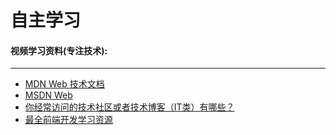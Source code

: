 # 自主学习

#### 视频学习资料(专注技术):

----

* [MDN Web 技术文档](https://developer.mozilla.org/zh-CN/docs/Web)
* [MSDN Web](https://docs.microsoft.com/en-us/?redirectedfrom=MSDN)
* [你经常访问的技术社区或者技术博客（IT类）有哪些？](https://segmentfault.com/q/1010000000094981)
* [最全前端开发学习资源](https://github.com/windiest/Front-end-tutorial)